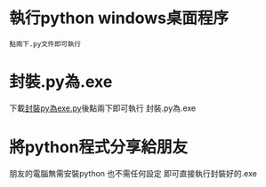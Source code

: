



# 執行python windows桌面程序

    點兩下.py文件即可執行


# 封裝.py為.exe

下載[封裝py為exe.py](https://raw.githubusercontent.com/98672794/AutoWeb2022/main/ATWpy_exe.py)後點兩下即可執行 封裝.py為.exe
    
   
    
# 將python程式分享給朋友

  朋友的電腦無需安裝python
  也不需任何設定
  即可直接執行封裝好的.exe
